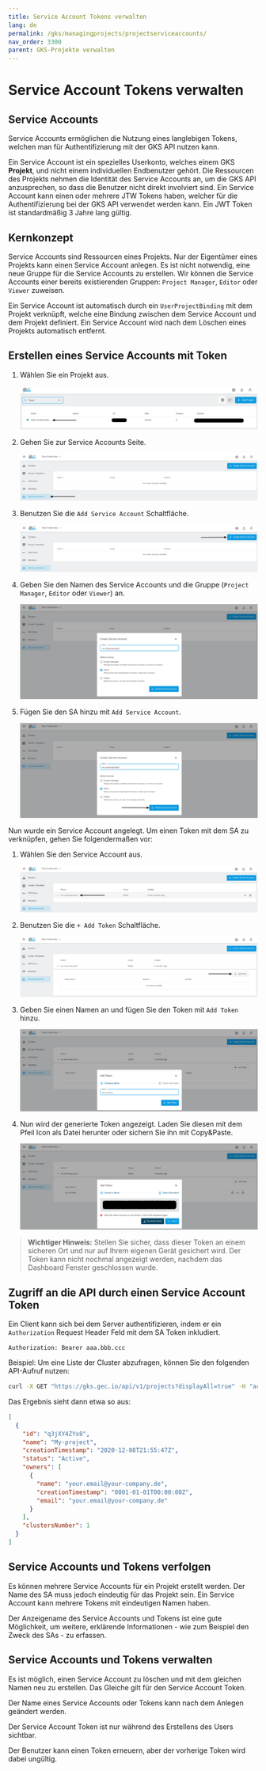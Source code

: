 ```yaml
---
title: Service Account Tokens verwalten
lang: de
permalink: /gks/managingprojects/projectserviceaccounts/
nav_order: 3300
parent: GKS-Projekte verwalten
---
```

<!-- LTeX:  language=de-DE -->

# Service Account Tokens verwalten

## Service Accounts

Service Accounts ermöglichen die Nutzung eines langlebigen Tokens, welchen man für Authentifizierung mit der GKS API nutzen kann.

Ein Service Account ist ein spezielles Userkonto, welches einem GKS **Projekt**, und nicht einem individuellen Endbenutzer gehört. Die Ressourcen des Projekts nehmen die Identität des Service Accounts an, um die GKS API anzusprechen, so dass die Benutzer nicht direkt involviert sind. Ein Service Account kann einen oder mehrere JTW Tokens haben, welcher für die Authentifizierung bei der GKS API verwendet werden kann. Ein JWT Token ist standardmäßig 3 Jahre lang gültig.

## Kernkonzept

Service Accounts sind Ressourcen eines Projekts. Nur der Eigentümer eines Projekts kann einen Service Account anlegen.
Es ist nicht notwendig, eine neue Gruppe für die Service Accounts zu erstellen. Wir können die Service Accounts einer bereits existierenden Gruppen: `Project Manager`, `Editor` oder `Viewer` zuweisen.

Ein Service Account ist automatisch durch ein `UserProjectBinding` mit dem Projekt verknüpft, welche eine Bindung zwischen dem Service Account und dem Projekt definiert. Ein Service Account wird nach dem Löschen eines Projekts automatisch entfernt.

## Erstellen eines Service Accounts mit Token

1. Wählen Sie ein Projekt aus.

    ![SA-Projects](sa-projects.png)

1. Gehen Sie zur Service Accounts Seite.

    ![ServiceAccounts](sa-serviceaccounts.png)

1. Benutzen Sie die `Add Service Account` Schaltfläche.

    ![SA-Add](sa-add.png)

1. Geben Sie den Namen des Service Accounts und die Gruppe (`Project Manager`, `Editor` oder `Viewer`) an.

    ![SA-Name](sa-name.png)

1. Fügen Sie den SA hinzu mit `Add Service Account`.

    ![SA-Add-SA](sa-add-sa.png)

Nun wurde ein Service Account angelegt. Um einen Token mit dem SA zu verknüpfen, gehen Sie folgendermaßen vor:

1. Wählen Sie den Service Account aus.

    ![SA-Select](sa-select.png)

1. Benutzen Sie  die `+ Add Token` Schaltfläche.

    ![SA-Add-Token](sa-add-token.png)

1. Geben Sie einen Namen an und fügen Sie den Token mit `Add Token` hinzu.

    ![SA-Tokenname](sa-tokenname.png)

1. Nun wird der generierte Token angezeigt. Laden Sie diesen mit dem Pfeil Icon als Datei herunter oder sichern Sie ihn mit Copy&Paste.

    ![SA-Tokenshown](sa-tokenshown.png)

 > **Wichtiger Hinweis:** Stellen Sie sicher, dass dieser Token an einem sicheren Ort und nur auf Ihrem eigenen Gerät gesichert wird. Der Token kann nicht nochmal angezeigt werden, nachdem das Dashboard Fenster geschlossen wurde.

## Zugriff an die API durch einen Service Account Token

Ein Client kann sich bei dem Server authentifizieren, indem er ein `Authorization` Request Header Feld mit dem SA Token inkludiert.

```HTTP
Authorization: Bearer aaa.bbb.ccc
```

Beispiel: Um eine Liste der Cluster abzufragen, können Sie den folgenden API-Aufruf nutzen:

```bash
curl -X GET "https://gks.gec.io/api/v1/projects?displayAll=true" -H "accept: application/json" -H "authorization: Bearer eyJhbXxXXxXxX..."  | jq
```

Das Ergebnis sieht dann etwa so aus:

```JSON
[
  {
    "id": "q3jXY4ZYx8",
    "name": "My-project",
    "creationTimestamp": "2020-12-08T21:55:47Z",
    "status": "Active",
    "owners": [
      {
        "name": "your.email@your-company.de",
        "creationTimestamp": "0001-01-01T00:00:00Z",
        "email": "your.email@your-company.de"
      }
    ],
    "clustersNumber": 1
  }
]
```

## Service Accounts und Tokens verfolgen

Es können mehrere Service Accounts für ein Projekt erstellt werden. Der Name des SA muss jedoch eindeutig für das Projekt sein. Ein Service Account kann mehrere Tokens mit eindeutigen Namen haben.

Der Anzeigename des Service Accounts und Tokens ist eine gute Möglichkeit, um weitere, erklärende Informationen - wie zum Beispiel den Zweck des SAs - zu erfassen.

## Service Accounts und Tokens verwalten

Es ist möglich, einen Service Account zu löschen und mit dem gleichen Namen neu zu erstellen. Das Gleiche gilt für den Service Account Token.

Der Name eines Service Accounts oder Tokens kann nach dem Anlegen geändert werden.

Der Service Account Token ist nur während des Erstellens des Users sichtbar.

Der Benutzer kann einen Token erneuern, aber der vorherige Token wird dabei ungültig.
